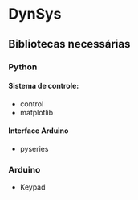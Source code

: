 # DynSys

## Bibliotecas necessárias

### Python

#### Sistema de controle:

- control
- matplotlib
  
#### Interface Arduino

- pyseries

### Arduino

- Keypad
